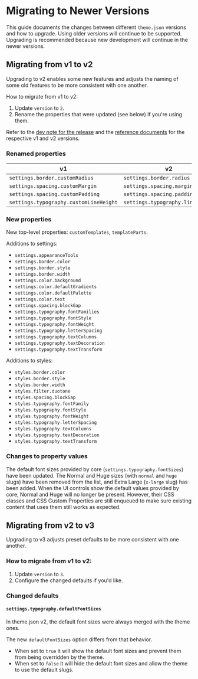 # Migrating to Newer Versions

This guide documents the changes between different `theme.json` versions and how to upgrade. Using older versions will continue to be supported. Upgrading is recommended because new development will continue in the newer versions.

## Migrating from v1 to v2

Upgrading to v2 enables some new features and adjusts the naming of some old features to be more consistent with one another.

How to migrate from v1 to v2:

1. Update `version` to `2`.
2. Rename the properties that were updated (see below) if you're using them.

Refer to the [dev note for the release](https://make.wordpress.org/core/2022/01/08/updates-for-settings-styles-and-theme-json/) and the [reference documents](/docs/reference-guides/theme-json-reference/README.md) for the respective v1 and v2 versions.

### Renamed properties

| v1                                         | v2                                   |
| ------------------------------------------ | ------------------------------------ |
| `settings.border.customRadius`             | `settings.border.radius`             |
| `settings.spacing.customMargin`            | `settings.spacing.margin`            |
| `settings.spacing.customPadding`           | `settings.spacing.padding`           |
| `settings.typography.customLineHeight`     | `settings.typography.lineHeight`     |

### New properties

New top-level properties: `customTemplates`, `templateParts`.

Additions to settings:

- `settings.appearanceTools`
- `settings.border.color`
- `settings.border.style`
- `settings.border.width`
- `settings.color.background`
- `settings.color.defaultGradients`
- `settings.color.defaultPalette`
- `settings.color.text`
- `settings.spacing.blockGap`
- `settings.typography.fontFamilies`
- `settings.typography.fontStyle`
- `settings.typography.fontWeight`
- `settings.typography.letterSpacing`
- `settings.typography.textColumns`
- `settings.typography.textDecoration`
- `settings.typography.textTransform`

Additions to styles:

- `styles.border.color`
- `styles.border.style`
- `styles.border.width`
- `styles.filter.duotone`
- `styles.spacing.blockGap`
- `styles.typography.fontFamily`
- `styles.typography.fontStyle`
- `styles.typography.fontWeight`
- `styles.typography.letterSpacing`
- `styles.typography.textColumns`
- `styles.typography.textDecoration`
- `styles.typography.textTransform`

### Changes to property values

The default font sizes provided by core (`settings.typography.fontSizes`) have been updated. The Normal and Huge sizes (with `normal` and `huge` slugs) have been removed from the list, and Extra Large (`x-large` slug) has been added. When the UI controls show the default values provided by core, Normal and Huge will no longer be present. However, their CSS classes and CSS Custom Properties are still enqueued to make sure existing content that uses them still works as expected.

## Migrating from v2 to v3

Upgrading to v3 adjusts preset defaults to be more consistent with one another.

### How to migrate from v1 to v2:

1. Update `version` to `3`.
2. Configure the changed defaults if you'd like.

### Changed defaults

#### `settings.typography.defaultFontSizes`

In theme.json v2, the default font sizes were always merged with the theme ones.

The new `defaultFontSizes` option differs from that behavior.

- When set to `true` it will show the default font sizes and prevent them from being overridden by the theme.
- When set to `false` it will hide the default font sizes and allow the theme to use the default slugs.
